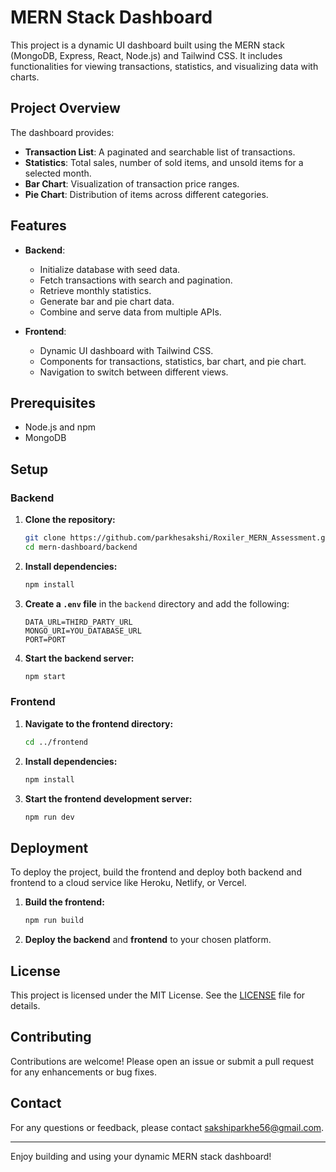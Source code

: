 # MERN Stack Dashboard

This project is a dynamic UI dashboard built using the MERN stack (MongoDB, Express, React, Node.js) and Tailwind CSS. It includes functionalities for viewing transactions, statistics, and visualizing data with charts.

## Project Overview

The dashboard provides:

- **Transaction List**: A paginated and searchable list of transactions.
- **Statistics**: Total sales, number of sold items, and unsold items for a selected month.
- **Bar Chart**: Visualization of transaction price ranges.
- **Pie Chart**: Distribution of items across different categories.

## Features

- **Backend**:
  - Initialize database with seed data.
  - Fetch transactions with search and pagination.
  - Retrieve monthly statistics.
  - Generate bar and pie chart data.
  - Combine and serve data from multiple APIs.

- **Frontend**:
  - Dynamic UI dashboard with Tailwind CSS.
  - Components for transactions, statistics, bar chart, and pie chart.
  - Navigation to switch between different views.

## Prerequisites

- Node.js and npm
- MongoDB

## Setup

### Backend

1. **Clone the repository:**

    ```bash
    git clone https://github.com/parkhesakshi/Roxiler_MERN_Assessment.git
    cd mern-dashboard/backend
    ```

2. **Install dependencies:**

    ```bash
    npm install
    ```

3. **Create a `.env` file** in the `backend` directory and add the following:

    ```env
    DATA_URL=THIRD_PARTY_URL
    MONGO_URI=YOU_DATABASE_URL
    PORT=PORT
    ```

4. **Start the backend server:**

    ```bash
    npm start
    ```

### Frontend

1. **Navigate to the frontend directory:**

    ```bash
    cd ../frontend
    ```

2. **Install dependencies:**

    ```bash
    npm install
    ```

3. **Start the frontend development server:**

    ```bash
    npm run dev
    ```

## Deployment

To deploy the project, build the frontend and deploy both backend and frontend to a cloud service like Heroku, Netlify, or Vercel.

1. **Build the frontend:**

    ```bash
    npm run build
    ```

2. **Deploy the backend** and **frontend** to your chosen platform.

## License

This project is licensed under the MIT License. See the [LICENSE](LICENSE) file for details.

## Contributing

Contributions are welcome! Please open an issue or submit a pull request for any enhancements or bug fixes.

## Contact

For any questions or feedback, please contact [sakshiparkhe56@gmail.com](mailto:sakshiparkhe56@gmail.com).

---

Enjoy building and using your dynamic MERN stack dashboard!

